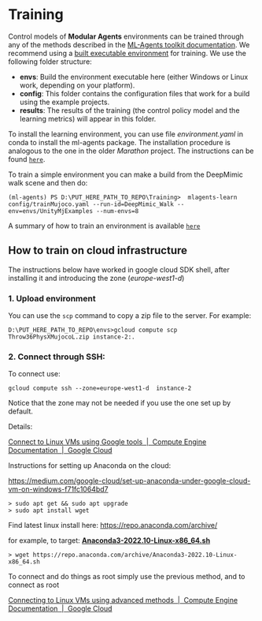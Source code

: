 # Training

Control models of **Modular Agents** environments can be trained through any of the methods described in the [ML-Agents toolkit documentation](https://unity-technologies.github.io/ml-agents/Training-ML-Agents/). We recommend using a [built executable environment](https://unity-technologies.github.io/ml-agents/Learning-Environment-Executable/) for training. 
We use the following folder structure:

- **envs**: Build the environment executable here (either Windows or Linux work, depending on your platform).
- **config**: This folder contains the configuration files that work for a build using the example projects. 
- **results**: The results of the training (the control policy model and the learning metrics) will appear in this folder.

To install the learning environment, you can use file *environment.yaml* in conda to install the ml-agents package. The installation procedure is analogous to the one in the older *Marathon* project. The instructions can be found [`here`](https://github.com/joanllobera/marathon-envs/blob/feautre/cleanup-mujoco/docs/installation.md). 

To train a simple environment you can make a build from the DeepMimic walk scene and then do:

```
(ml-agents) PS D:\PUT_HERE_PATH_TO_REPO\Training>  mlagents-learn config/trainMujoco.yaml --run-id=DeepMimic_Walk --env=envs/UnityMjExamples --num-envs=8
```


A summary of how to train an environment is available [`here`](https://github.com/joanllobera/marathon-envs/blob/feautre/cleanup-mujoco/docs/marathon-controller-training.md) 



## How to train on  cloud infrastructure

The instructions below have worked in google cloud SDK shell, after installing it and introducing the zone (*europe-west1-d*)

### 1. Upload environment

You can use the `scp` command to copy a zip file to the server. For example:

```
D:\PUT_HERE_PATH_TO_REPO\envs>gcloud compute scp Throw36PhysXMujocoL.zip instance-2:.
```

### 2. Connect through SSH:

To connect use:

```
gcloud compute ssh --zone=europe-west1-d  instance-2
```

Notice that the zone may not be needed if you use the one set up by default.

Details:

[Connect to Linux VMs using Google tools &nbsp;|&nbsp; Compute Engine Documentation &nbsp;|&nbsp; Google Cloud](https://cloud.google.com/compute/docs/instances/connecting-to-instance#gcloud) 

Instructions for setting up Anaconda on the cloud:

https://medium.com/google-cloud/set-up-anaconda-under-google-cloud-vm-on-windows-f71fc1064bd7 

```
> sudo apt get && sudo apt upgrade
> sudo apt install wget
```

Find latest linux install here: https://repo.anaconda.com/archive/

for example, to target: **[Anaconda3-2022.10-Linux-x86_64.sh](https://repo.anaconda.com/archive/Anaconda3-2022.10-Linux-x86_64.sh)**

```
> wget https://repo.anaconda.com/archive/Anaconda3-2022.10-Linux-x86_64.sh
```

To connect and do things as root simply use the previous method, and to connect as root

[Connecting to Linux VMs using advanced methods &nbsp;|&nbsp; Compute Engine Documentation &nbsp;|&nbsp; Google Cloud](https://cloud.google.com/compute/docs/instances/connecting-advanced#root) 
